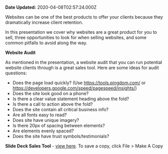 **Date Updated:** 2020-04-08T02:57:24.000Z
  
  
Websites can be one of the best products to offer your clients because they dramatically increase client retention. 

  
In this presentation we cover why websites are a great product for you to sell, three opportunities to look for when selling websites, and some common pitfalls to avoid along the way.

  
**Website Audit**

  
As mentioned in the presentation, a website audit that you can run potential website clients through is a great sales tool. Here are some ideas for audit questions: 

  
* Does the page load quickly? (Use <https://tools.pingdom.com/> or <https://developers.google.com/speed/pagespeed/insights/>)
* Does the site look good on a phone?
* Is there a clear value statement heading above the fold?
* Is there a call to action above the fold?
* Does the site contain all critical business info?
* Are all fonts easy to read?
* Does site have unique imagery?
* Is there 20px of spacing between elements?
* Are elements evenly spaced?
* Does the site have trust symbols/testimonials?

  
**Slide Deck Sales Tool** \- [view here](https://docs.google.com/presentation/d/189vxHoYGDmET24RnRi4bGiVDId13DkSc9U%5FNtr5yNpI/edit?usp=sharing). To save a copy, click File > Make A Copy

  